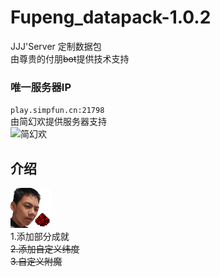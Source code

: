 # Fupeng_datapack-1.0.2

JJJ'Server 定制数据包  
由尊贵的付朋~~bot~~提供技术支持  
### 唯一服务器IP  
​```play.simpfun.cn:21798​```  
由简幻欢提供服务器支持  
![简幻欢](https://simpfun.cn/logo.png "简幻欢")
## 介绍  
![FP](./icon.png)  
  1.添加部分成就  
  ~~2.添加自定义纬度~~  
  ~~3.自定义附魔~~
